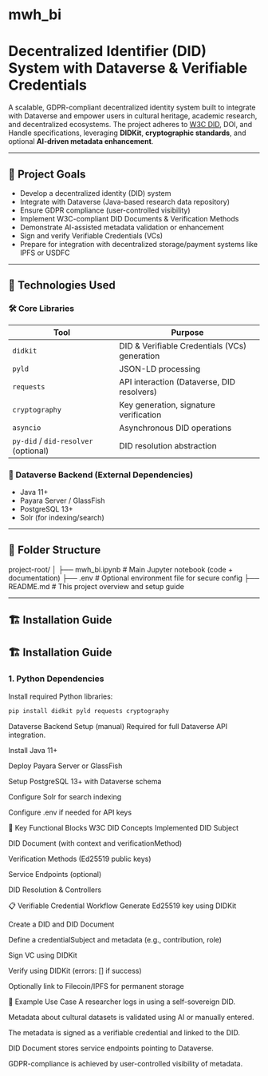 # mwh_bi

# Decentralized Identifier (DID) System with Dataverse & Verifiable Credentials

A scalable, GDPR-compliant decentralized identity system built to integrate with Dataverse and empower users in cultural heritage, academic research, and decentralized ecosystems. The project adheres to [W3C DID](https://www.w3.org/TR/did-core/), DOI, and Handle specifications, leveraging **DIDKit**, **cryptographic standards**, and optional **AI-driven metadata enhancement**.

---

## 🚀 Project Goals

- Develop a decentralized identity (DID) system
- Integrate with Dataverse (Java-based research data repository)
- Ensure GDPR compliance (user-controlled visibility)
- Implement W3C-compliant DID Documents & Verification Methods
- Demonstrate AI-assisted metadata validation or enhancement
- Sign and verify Verifiable Credentials (VCs)
- Prepare for integration with decentralized storage/payment systems like IPFS or USDFC

---

## 🧩 Technologies Used

### 🛠 Core Libraries
| Tool | Purpose |
|------|---------|
| `didkit` | DID & Verifiable Credentials (VCs) generation |
| `pyld` | JSON-LD processing |
| `requests` | API interaction (Dataverse, DID resolvers) |
| `cryptography` | Key generation, signature verification |
| `asyncio` | Asynchronous DID operations |
| `py-did` / `did-resolver` (optional) | DID resolution abstraction |

### 🧱 Dataverse Backend (External Dependencies)
- Java 11+
- Payara Server / GlassFish
- PostgreSQL 13+
- Solr (for indexing/search)

---

## 📁 Folder Structure

project-root/
│
├── mwh_bi.ipynb # Main Jupyter notebook (code + documentation)
├── .env # Optional environment file for secure config
├── README.md # This project overview and setup guide


---

## 🏗️ Installation Guide

## 🏗️ Installation Guide

### 1. Python Dependencies

Install required Python libraries:

```bash
pip install didkit pyld requests cryptography
```

Dataverse Backend Setup (manual)
Required for full Dataverse API integration.

Install Java 11+

Deploy Payara Server or GlassFish

Setup PostgreSQL 13+ with Dataverse schema

Configure Solr for search indexing

Configure .env if needed for API keys

🔐 Key Functional Blocks
W3C DID Concepts Implemented
DID Subject

DID Document (with context and verificationMethod)

Verification Methods (Ed25519 public keys)

Service Endpoints (optional)

DID Resolution & Controllers

📋 Verifiable Credential Workflow
Generate Ed25519 key using DIDKit

Create a DID and DID Document

Define a credentialSubject and metadata (e.g., contribution, role)

Sign VC using DIDKit

Verify using DIDKit (errors: [] if success)

Optionally link to Filecoin/IPFS for permanent storage

📡 Example Use Case
A researcher logs in using a self-sovereign DID.

Metadata about cultural datasets is validated using AI or manually entered.

The metadata is signed as a verifiable credential and linked to the DID.

DID Document stores service endpoints pointing to Dataverse.

GDPR-compliance is achieved by user-controlled visibility of metadata.

